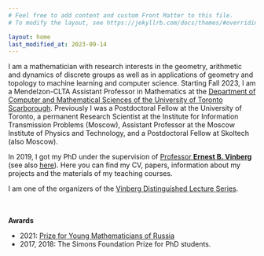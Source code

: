 ```yaml
---
# Feel free to add content and custom Front Matter to this file.
# To modify the layout, see https://jekyllrb.com/docs/themes/#overriding-theme-defaults

layout: home
last_modified_at: 2023-09-14
---
```


I am a mathematician with research interests in the geometry, arithmetic and dynamics of discrete groups as well as in applications of geometry and topology to machine learning and computer science. Starting Fall 2023, I am a Mendelzon-CLTA Assistant Professor in Mathematics at the [Department of Computer and Mathematical Sciences of the University of Toronto Scarborough](https://www.utsc.utoronto.ca/cms/). Previously I was a Postdoctoral Fellow at the University of Toronto, a permanent Research Scientist at the Institute for Information Transmission Problems (Moscow), Assistant Professor at the Moscow Institute of Physics and Technology, and a Postdoctoral Fellow at Skoltech (also Moscow).

In 2019, I got my PhD under the supervision of [Professor **Ernest B. Vinberg**](https://en.wikipedia.org/wiki/Ernest_Vinberg) (see also [here](http://www.ams.org/distribution/mmj/vol8-4-2008/vinberg-birthday.html)). Here you can find my CV, papers, information about my projects and the materials of my teaching courses.

I am one of the organizers of the [Vinberg Distinguished Lecture Series](https://vinberg.combgeo.org/). <br><br><br>


**Awards**

  - 2021: [Prize for Young Mathematicians of Russia](https://icm2022.org/blog/the-announcement-of-prize-for-young-russian-mathematicians-winners-among-young-scientists)
  - 2017, 2018: The Simons Foundation Prize for PhD students.


